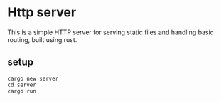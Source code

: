 # Http server

This is a simple HTTP server for serving static files and handling basic routing, built using rust.


## setup

```shell
cargo new server
cd server
cargo run
```

##